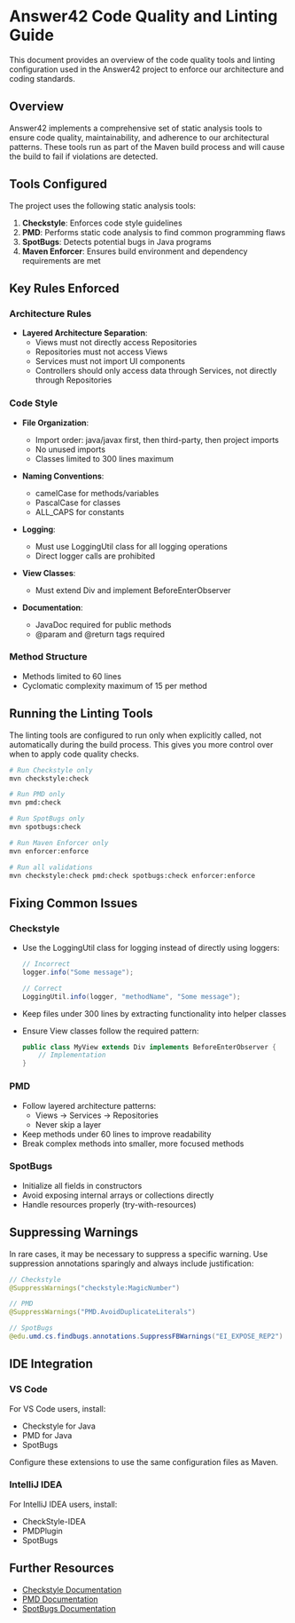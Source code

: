 # Answer42 Code Quality and Linting Guide

This document provides an overview of the code quality tools and linting configuration used in the Answer42 project to enforce our architecture and coding standards.

## Overview

Answer42 implements a comprehensive set of static analysis tools to ensure code quality, maintainability, and adherence to our architectural patterns. These tools run as part of the Maven build process and will cause the build to fail if violations are detected.

## Tools Configured

The project uses the following static analysis tools:

1. **Checkstyle**: Enforces code style guidelines
2. **PMD**: Performs static code analysis to find common programming flaws
3. **SpotBugs**: Detects potential bugs in Java programs
4. **Maven Enforcer**: Ensures build environment and dependency requirements are met

## Key Rules Enforced

### Architecture Rules

- **Layered Architecture Separation**:
  - Views must not directly access Repositories
  - Repositories must not access Views
  - Services must not import UI components
  - Controllers should only access data through Services, not directly through Repositories

### Code Style

- **File Organization**:
  
  - Import order: java/javax first, then third-party, then project imports
  - No unused imports
  - Classes limited to 300 lines maximum

- **Naming Conventions**:
  
  - camelCase for methods/variables
  - PascalCase for classes
  - ALL_CAPS for constants

- **Logging**:
  
  - Must use LoggingUtil class for all logging operations
  - Direct logger calls are prohibited

- **View Classes**:
  
  - Must extend Div and implement BeforeEnterObserver

- **Documentation**:
  
  - JavaDoc required for public methods
  - @param and @return tags required

### Method Structure

- Methods limited to 60 lines
- Cyclomatic complexity maximum of 15 per method

## Running the Linting Tools

The linting tools are configured to run only when explicitly called, not automatically during the build process. This gives you more control over when to apply code quality checks.

```bash
# Run Checkstyle only
mvn checkstyle:check

# Run PMD only
mvn pmd:check

# Run SpotBugs only
mvn spotbugs:check

# Run Maven Enforcer only
mvn enforcer:enforce

# Run all validations
mvn checkstyle:check pmd:check spotbugs:check enforcer:enforce
```

## Fixing Common Issues

### Checkstyle

- Use the LoggingUtil class for logging instead of directly using loggers:
  
  ```java
  // Incorrect
  logger.info("Some message");
  
  // Correct
  LoggingUtil.info(logger, "methodName", "Some message");
  ```

- Keep files under 300 lines by extracting functionality into helper classes

- Ensure View classes follow the required pattern:
  
  ```java
  public class MyView extends Div implements BeforeEnterObserver {
      // Implementation
  }
  ```

### PMD

- Follow layered architecture patterns:
  - Views → Services → Repositories
  - Never skip a layer
- Keep methods under 60 lines to improve readability
- Break complex methods into smaller, more focused methods

### SpotBugs

- Initialize all fields in constructors
- Avoid exposing internal arrays or collections directly
- Handle resources properly (try-with-resources)

## Suppressing Warnings

In rare cases, it may be necessary to suppress a specific warning. Use suppression annotations sparingly and always include justification:

```java
// Checkstyle
@SuppressWarnings("checkstyle:MagicNumber")

// PMD
@SuppressWarnings("PMD.AvoidDuplicateLiterals")

// SpotBugs
@edu.umd.cs.findbugs.annotations.SuppressFBWarnings("EI_EXPOSE_REP2")
```

## IDE Integration

### VS Code

For VS Code users, install:

- Checkstyle for Java
- PMD for Java
- SpotBugs

Configure these extensions to use the same configuration files as Maven.

### IntelliJ IDEA

For IntelliJ IDEA users, install:

- CheckStyle-IDEA
- PMDPlugin
- SpotBugs

## Further Resources

- [Checkstyle Documentation](https://checkstyle.sourceforge.io/)
- [PMD Documentation](https://pmd.github.io/)
- [SpotBugs Documentation](https://spotbugs.github.io/)
